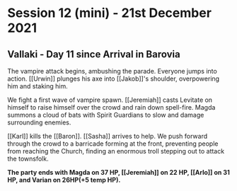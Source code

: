 # Session 12 (mini) - 21st December 2021

## Vallaki - Day 11 since Arrival in Barovia

The vampire attack begins, ambushing the parade. Everyone jumps into action. [[Urwin]] plunges his axe into [[Jakob]]'s shoulder, overpowering him and staking him.

We fight a first wave of vampire spawn. [[Jeremiah]] casts Levitate on himself to raise himself over the crowd and rain down spell-fire. Magda summons a cloud of bats with Spirit Guardians to slow and damage surrounding enemies.

[[Karl]] kills the [[Baron]]. [[Sasha]] arrives to help. We push forward through the crowd to a barricade forming at the front, preventing people from reaching the Church, finding an enormous troll stepping out to attack the townsfolk.

**The party ends with Magda on 37 HP, [[Jeremiah]] on 22 HP, [[Arlo]] on 31 HP, and Varian on 26HP(+5 temp HP).**